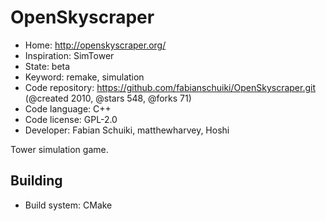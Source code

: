 # OpenSkyscraper

- Home: http://openskyscraper.org/
- Inspiration: SimTower
- State: beta
- Keyword: remake, simulation
- Code repository: https://github.com/fabianschuiki/OpenSkyscraper.git (@created 2010, @stars 548, @forks 71)
- Code language: C++
- Code license: GPL-2.0
- Developer: Fabian Schuiki, matthewharvey, Hoshi

Tower simulation game.

## Building

- Build system: CMake
